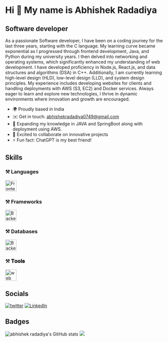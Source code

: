 # Hi 👋 My name is Abhishek Radadiya

## Software developer

As a passionate Software developer, I have been on a coding journey for the last three years, starting with the C language. My learning curve became exponential as I progressed through frontend development, Java, and Python during my university years. I then delved into networking and operating systems, which significantly enhanced my understanding of web development. I have developed proficiency in Node.js, React.js, and data structures and algorithms (DSA) in C++. Additionally, I am currently learning high-level design (HLD), low-level design (LLD), and system design principles. My experience includes developing websites for clients and handling deployments with AWS (S3, EC2) and Docker services. Always eager to learn and explore new technologies, I thrive in dynamic environments where innovation and growth are encouraged.

* 🌍 Proudly based in India  
* ✉️ Get in touch: abhishekradadiya0749@gmail.com  
* 🧠 Expanding my knowledge in JAVA and SpringBoot along with deployment using AWS. 
* 🤝 Excited to collaborate on innovative projects  
* ⚡ Fun fact: ChatGPT is my best friend!

## Skills

### ⚒️ Languages
<img src="https://skillicons.dev/icons?i=cpp,c,js,ts,java,py&theme=dark"  height="36" alt="Frontend skills"  />

### ⚒️ Frameworks
<img src="https://skillicons.dev/icons?i=express,nodejs,react,tailwind,nextjs&theme=dark"  height="36" alt="Backend skills"  />

### ⚒️ Databases
<img src="https://skillicons.dev/icons?i=mongodb,postgres,firebase,mysql&theme=dark"  height="36" alt="Backend skills"  />


### ⚒️ 𝐓𝐨𝐨𝐥𝐬 
<img src="https://skillicons.dev/icons?i=docker,postman,git,github,vscode,,&theme=dark"  height="36" alt="web tools"  />

## Socials
[![twitter](https://skillicons.dev/icons?i=twitter&theme=dark)](https://x.com/AbhishekR4933/)
[![LinkedIn](https://skillicons.dev/icons?i=linkedin&theme=dark)](https://in.linkedin.com/in/abhishekradadiya)
<!-- [![Medium](https://img.shields.io/badge/Medium-12100E?style=for-the-badge&logo=medium&logoColor=white)](https://nikhar-dev.medium.com/) -->


## Badges

  <img src="https://github-readme-stats.vercel.app/api?username=abhiradadiya07&show_icons=true&hide=issues,&count_private=true&title_color=a855f7&text_color=64748b&icon_color=ffffff&bg_color=171717&hide_border=true&show_icons=true" alt="abhishek radadiya's GitHub stats" />
  <img src="https://github-readme-streak-stats.herokuapp.com/?user=abhiradadiya07&stroke=64748b&background=171717&ring=a855f7&fire=a855f7&currStreakNum=64748b&currStreakLabel=a855f7&sideNums=64748b&sideLabels=64748b&dates=64748b&hide_border=true" />
